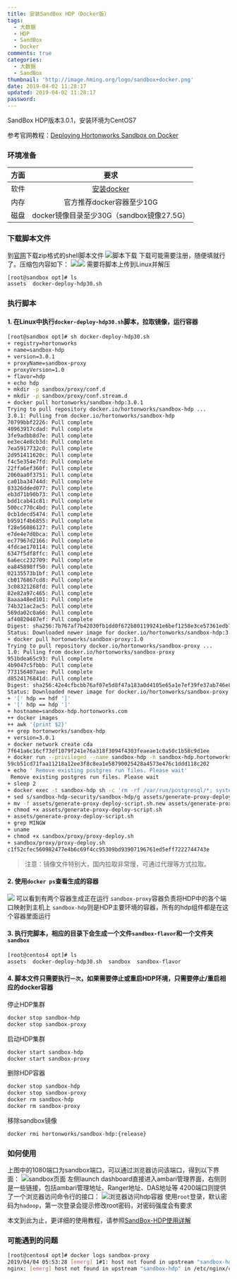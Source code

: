 ```yaml
---
title: 安装SandBox HDP（Docker版）
tags:
  - 大数据
  - HDP
  - SandBox
  - Docker
comments: true
categories:
  - 大数据
  - SandBox
thumbnail: 'http://image.hming.org/logo/sandbox+docker.png'
date: 2019-04-02 11:28:17
updated: 2019-04-02 11:28:17
password:
---
```

SandBox HDP版本3.0.1，安装环境为CentOS7
<!-- more -->
参考官网教程：[Deploying Hortonworks Sandbox on Docker](https://hortonworks.com/tutorial/sandbox-deployment-and-install-guide/section/3/)
### 环境准备
|方面|要求|
|:--:|:--:|
|软件|[安装docker](http://blog.hming.org/2018/09/18/Docker%E6%9B%BF%E6%8D%A2%E9%95%9C%E5%83%8F%E6%BA%90%E4%B8%8E%E5%B8%B8%E7%94%A8%E5%91%BD%E4%BB%A4/#%E5%AE%89%E8%A3%85)|
|内存|官方推荐docker容器至少10G|
|磁盘|docker镜像目录至少30G（sandbox镜像27.5G）|
### 下载脚本文件
到[官网](https://hortonworks.com/downloads/#sandbox)下载zip格式的shell脚本文件
![脚本下载](http://image.hming.org/安装sandbox-docker/docker脚本文件下载.png)
下载可能需要注册，随便填就行了。压缩包内容如下：
![](http://image.hming.org/安装sandbox-docker/docker脚本文件预览.png)![](http://image.hming.org/安装sandbox-docker/docker脚本文件预览2.png)
需要将脚本上传到Linux并解压
```bash
[root@sandbox opt]# ls
assets  docker-deploy-hdp30.sh
```
### 执行脚本
#### 1. 在Linux中执行`docker-deploy-hdp30.sh`脚本，拉取镜像，运行容器
```bash
[root@sandbox opt]# sh docker-deploy-hdp30.sh 
+ registry=hortonworks
+ name=sandbox-hdp
+ version=3.0.1
+ proxyName=sandbox-proxy
+ proxyVersion=1.0
+ flavor=hdp
+ echo hdp
+ mkdir -p sandbox/proxy/conf.d
+ mkdir -p sandbox/proxy/conf.stream.d
+ docker pull hortonworks/sandbox-hdp:3.0.1
Trying to pull repository docker.io/hortonworks/sandbox-hdp ... 
3.0.1: Pulling from docker.io/hortonworks/sandbox-hdp
70799bbf2226: Pull complete 
40963917cdad: Pull complete 
3fe9adbb8d7e: Pull complete 
ee3ec4e8cb3d: Pull complete 
7ea5917732c0: Pull complete 
2d951411620c: Pull complete 
f4c5e354e7fd: Pull complete 
22ffa6ef360f: Pull complete 
2060aa0f3751: Pull complete 
ca01ba34744d: Pull complete 
83326dded077: Pull complete 
eb3d71b90b73: Pull complete 
bdd1cab41c81: Pull complete 
500cc770c4bd: Pull complete 
0cb1decd5474: Pull complete 
b9591f4b6855: Pull complete 
f28e56086127: Pull complete 
e7de4e7d0bca: Pull complete 
ec77967d2166: Pull complete 
4fdcae170114: Pull complete 
6347f5df8ffc: Pull complete 
6a6ecc232709: Pull complete 
ea845898ff50: Pull complete 
02135573b1bf: Pull complete 
cb0176867cd8: Pull complete 
3c08321268fd: Pull complete 
82e82a97c465: Pull complete 
8aaaa48ed101: Pull complete 
74b321ac2ac5: Pull complete 
569da02c0a66: Pull complete 
af40820407ef: Pull complete 
Digest: sha256:7b767af7b42030fb1dd0f672b801199241e6bef1258e3ce57361edb779d95921
Status: Downloaded newer image for docker.io/hortonworks/sandbox-hdp:3.0.1
+ docker pull hortonworks/sandbox-proxy:1.0
Trying to pull repository docker.io/hortonworks/sandbox-proxy ... 
1.0: Pulling from docker.io/hortonworks/sandbox-proxy
951bdea65c93: Pull complete 
4b9047c5fbbb: Pull complete 
773156407aae: Pull complete 
d8524176841d: Pull complete 
Digest: sha256:42e4cfbcbb76af07e5d8f47a183a0d4105e65a1e7ef39fe37ab746e8b2523e9e
Status: Downloaded newer image for docker.io/hortonworks/sandbox-proxy:1.0
+ '[' hdp == hdf ']'
+ '[' hdp == hdp ']'
+ hostname=sandbox-hdp.hortonworks.com
++ docker images
++ awk '{print $2}'
++ grep hortonworks/sandbox-hdp
+ version=3.0.1
+ docker network create cda
7f641a6c16cf73df1079f241e76a318f3094f4303feaeae1c0a50c1b58c9d1ee
+ docker run --privileged --name sandbox-hdp -h sandbox-hdp.hortonworks.com --network=cda --network-alias=sandbox-hdp.hortonworks.com -d hortonworks/sandbox-hdp:3.0.1
59cb51cd71faa11218a12ee3f8c8ea1e58790025428a4573e476c1ddd118c202
+ echo ' Remove existing postgres run files. Please wait'
 Remove existing postgres run files. Please wait
+ sleep 2
+ docker exec -t sandbox-hdp sh -c 'rm -rf /var/run/postgresql/*; systemctl restart postgresql-9.6.service;'
+ sed s/sandbox-hdp-security/sandbox-hdp/g assets/generate-proxy-deploy-script.sh
+ mv -f assets/generate-proxy-deploy-script.sh.new assets/generate-proxy-deploy-script.sh
+ chmod +x assets/generate-proxy-deploy-script.sh
+ assets/generate-proxy-deploy-script.sh
+ grep MINGW
+ uname
+ chmod +x sandbox/proxy/proxy-deploy.sh
+ sandbox/proxy/proxy-deploy.sh
c1f52cfec560982477e4b6c69f4cc95309bd93907196761ed5eff7222744743e
```
> 注意：镜像文件特别大，国内拉取非常慢，可通过代理等方式拉取。

#### 2. 使用`docker ps`查看生成的容器
![](http://image.hming.org/安装sandbox-docker/docker-ps-hdp-output.jpg)
可以看到有两个容器生成正在运行
`sandbox-proxy`容器负责将HDP中的各个端口映射到主机上
`sandbox-hdp`则是HDP主要环境的容器，所有的hdp组件都是在这个容器里面运行

#### 3. 执行完脚本，相应的目录下会生成一个文件`sandbox-flavor`和一个文件夹`sandbox`
```bash
[root@centos4 opt]# ls
assets  docker-deploy-hdp30.sh  sandbox  sandbox-flavor
```

#### 4. 脚本文件只需要执行`一次`，如果需要停止或重启HDP环境，只需要停止/重启相应的docker容器
停止HDP集群
```bash
docker stop sandbox-hdp
docker stop sandbox-proxy
```
启动HDP集群
```bash
docker start sandbox-hdp
docker start sandbox-proxy
```
删除HDP容器
```bash
docker stop sandbox-hdp
docker stop sandbox-proxy
docker rm sandbox-hdp
docker rm sandbox-proxy
```
移除sandbox镜像
```bash
docker rmi hortonworks/sandbox-hdp:{release}
```

### 如何使用

上图中的1080端口为sandbox端口，可以通过浏览器访问该端口，得到以下界面：
![sandbox页面](http://image.hming.org/sandbox-hdp使用详解/sandbox页面.png)
左侧launch dashboard直接进入ambari管理界面，右侧则是一些链接，包括ambari管理地址、Ranger地址、DAS地址等
4200端口则提供了一个浏览器访问命令行的接口：
![浏览器访问hdp容器](http://image.hming.org/sandbox-hdp使用详解/浏览器访问hdp容器.png)
使用`root`登录，默认密码为`hadoop`，第一次登录会提示修改root密码，对密码强度会有要求

本文到此为止，更详细的使用教程，请参照[SandBox-HDP使用详解](http://blog.hming.org/2019/04/04/SandBox-HDP使用详解/)

### 可能遇到的问题
```bash
[root@centos4 opt]# docker logs sandbox-proxy
2019/04/04 05:53:28 [emerg] 1#1: host not found in upstream "sandbox-hdp" in /etc/nginx/conf.d/http-hdp.conf:9
nginx: [emerg] host not found in upstream "sandbox-hdp" in /etc/nginx/conf.d/http-hdp.conf:9
```